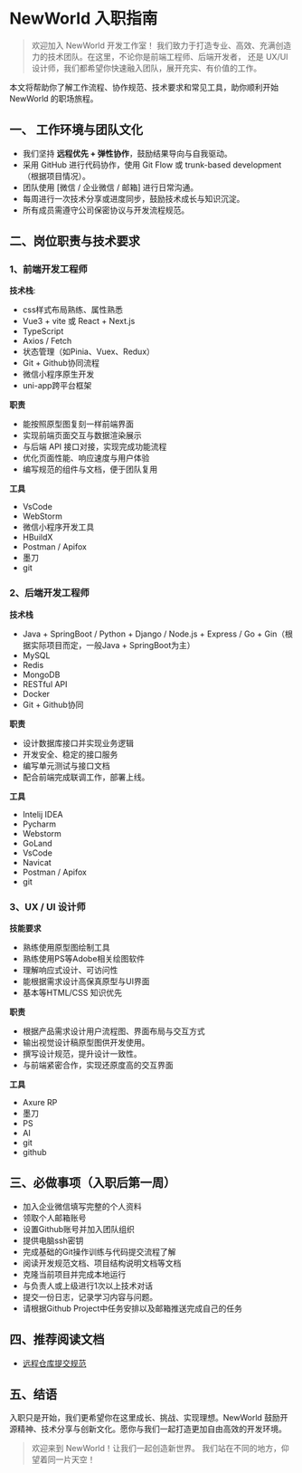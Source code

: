 # NewWorld 入职指南 <!-- {docsify-ignore} -->

> 欢迎加入 NewWorld 开发工作室！
> 我们致力于打造专业、高效、充满创造力的技术团队。在这里，不论你是前端工程师、后端开发者，
> 还是 UX/UI 设计师，我们都希望你快速融入团队，展开充实、有价值的工作。

本文将帮助你了解工作流程、协作规范、技术要求和常见工具，助你顺利开始 NewWorld 的职场旅程。


## 一、 工作环境与团队文化

- 我们坚持 **远程优先 + 弹性协作**，鼓励结果导向与自我驱动。
- 采用 GitHub 进行代码协作，使用 Git Flow 或 trunk-based development（根据项目情况）。
- 团队使用 [微信 / 企业微信 / 邮箱] 进行日常沟通。
- 每周进行一次技术分享或进度同步，鼓励技术成长与知识沉淀。
- 所有成员需遵守公司保密协议与开发流程规范。

## 二、岗位职责与技术要求

### 1、前端开发工程师
**技术栈**:
- css样式布局熟练、属性熟悉
- Vue3 + vite 或 React + Next.js
- TypeScript
- Axios / Fetch
- 状态管理（如Pinia、Vuex、Redux）
- Git + Github协同流程
- 微信小程序原生开发
- uni-app跨平台框架

**职责**
- 能按照原型图复刻一样前端界面
- 实现前端页面交互与数据渲染展示
- 与后端 API 接口对接，实现完成功能流程
- 优化页面性能、响应速度与用户体验
- 编写规范的组件与文档，便于团队复用

**工具**
- VsCode
- WebStorm
- 微信小程序开发工具
- HBuildX
- Postman / Apifox
- 墨刀
- git

### 2、后端开发工程师
**技术栈**
- Java + SpringBoot / Python + Django / Node.js + Express / Go + Gin（根据实际项目而定，一般Java + SpringBoot为主）
- MySQL
- Redis
- MongoDB
- RESTful API
- Docker
- Git + Github协同

**职责**
- 设计数据库接口并实现业务逻辑
- 开发安全、稳定的接口服务
- 编写单元测试与接口文档
- 配合前端完成联调工作，部署上线。

**工具**
- Intelij IDEA
- Pycharm
- Webstorm
- GoLand
- VsCode
- Navicat
- Postman / Apifox
- git

### 3、UX / UI 设计师
**技能要求**
- 熟练使用原型图绘制工具
- 熟练使用PS等Adobe相关绘图软件
- 理解响应式设计、可访问性
- 能根据需求设计高保真原型与UI界面
- 基本等HTML/CSS 知识优先

**职责**
- 根据产品需求设计用户流程图、界面布局与交互方式
- 输出视觉设计稿原型图供开发使用。
- 撰写设计规范，提升设计一致性。
- 与前端紧密合作，实现还原度高的交互界面

**工具**
- Axure RP
- 墨刀
- PS
- AI
- git
- github

## 三、必做事项（入职后第一周）
- 加入企业微信填写完整的个人资料
- 领取个人邮箱账号
- 设置Github账号并加入团队组织
- 提供电脑ssh密钥
- 完成基础的Git操作训练与代码提交流程了解
- 阅读开发规范文档、项目结构说明文档等文档
- 克隆当前项目并完成本地运行
- 与负责人或上级进行1次以上技术对话
- 提交一份日志，记录学习内容与问题。
- 请根据Github Project中任务安排以及邮箱推送完成自己的任务

## 四、推荐阅读文档
- [远程仓库提交规范](开发规范/远程仓库/远程仓库提交规范.md)

## 五、结语
入职只是开始，我们更希望你在这里成长、挑战、实现理想。NewWorld 鼓励开源精神、技术分享与创新文化。愿你与我们一起打造更加自由高效的开发环境。

> 欢迎来到 NewWorld！让我们一起创造新世界。
> 我们站在不同的地方，仰望着同一片天空！